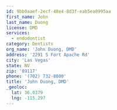 ```yaml
---
id: 9bb0aaef-2ecf-48e4-8d3f-eab5ea8995aa
first_name: John
last_name: Duong
license: DMD
services:
  - endodontist
category: Dentists
org_name: 'John Duong, DMD'
address: '2291 S Fort Apache Rd'
city: 'Las Vegas'
state: NV
zip: '89117'
phone: '(702) 732-8800'
title: 'John Duong, DMD'
_geoloc:
  lat: 36.0379
  lng: -115.297
---
```


